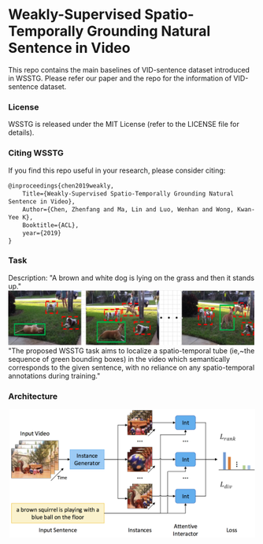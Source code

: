 # Weakly-Supervised Spatio-Temporally Grounding Natural Sentence in Video  

This repo contains the main baselines of VID-sentence dataset introduced in WSSTG.
Please refer our paper and the repo for the information of VID-sentence dataset.

### License

WSSTG is released under the MIT License (refer to the LICENSE file for details).

### Citing WSSTG

If you find this repo useful in your research, please consider citing:

    @inproceedings{chen2019weakly,
        Title={Weakly-Supervised Spatio-Temporally Grounding Natural Sentence in Video},
        Author={Chen, Zhenfang and Ma, Lin and Luo, Wenhan and Wong, Kwan-Yee K},
        Booktitle={ACL},
        year={2019}
    }

### Task

<p align="center">
<figcaption>Description: "A brown and white dog is lying on the grass and then it stands up."</figcaption>
<img src="images/task.png" alt="task" width="500px">
<figcaption>"The proposed WSSTG task aims to localize a spatio-temporal tube (ie,~the sequence of green bounding boxes) in the video which semantically corresponds to the given sentence, with no reliance on any spatio-temporal annotations during training."</figcaption>
</p>

### Architecture

<p align="center">
<img src="images/frm.png" alt="method compare" width="500px">
</p>
